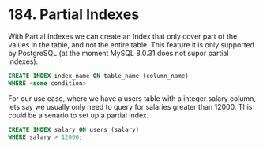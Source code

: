 # 184. Partial Indexes

With Partial Indexes we can create an Index that only cover part of the values in the table, and not the entire table. This feature it is only supported by PostgreSQL (at the moment MySQL 8.0.31 does not supor partial indexes).

```sql
CREATE INDEX index_name ON table_name (column_name)
WHERE <some condition>
```

For our use case, where we have a users table with a integer salary column, lets say we usually only need to query for salaries greater than 12000. This could be a senario to set up a partial index.

```sql
CREATE INDEX salary ON users (salary)
WHERE salary > 12000;
```
